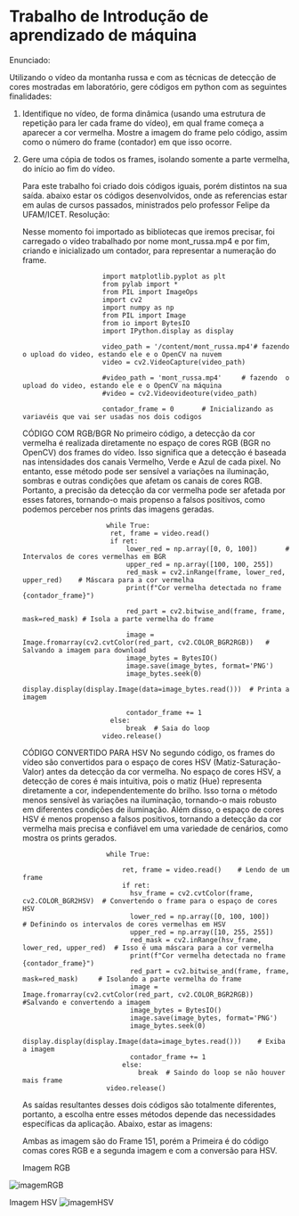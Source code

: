 # Trabalho de Introdução de aprendizado de máquina
Enunciado:

Utilizando o vídeo da montanha russa e com as técnicas de detecção de cores mostradas em laboratório, gere códigos em python com as seguintes finalidades:

1) Identifique no vídeo, de forma dinâmica (usando uma estrutura de repetição para ler cada frame do vídeo), em qual frame começa a aparecer a cor vermelha. Mostre a imagem do frame pelo código, assim como o número do frame (contador) em que isso ocorre.

2) Gere uma cópia de todos os frames, isolando somente a parte vermelha, do início ao fim do vídeo.



   Para este trabalho foi criado dois códigos iguais, porém distintos na sua saída. abaixo estar os códigos desenvolvidos, onde as referencias estar em aulas de cursos passados, ministrados pelo professor Felipe da UFAM/ICET.
    Resolução:

   Nesse momento foi importado as bibliotecas que iremos precisar, foi carregado o vídeo trabalhado por nome mont_russa.mp4 e por fim, criando e inicializado um contador, para representar a numeração do frame.

                           import matplotlib.pyplot as plt
                           from pylab import *
                           from PIL import ImageOps
                           import cv2
                           import numpy as np
                           from PIL import Image
                           from io import BytesIO
                           import IPython.display as display
                           
                           video_path = '/content/mont_russa.mp4'# fazendo  o upload do video, estando ele e o OpenCV na nuvem
                           video = cv2.VideoCapture(video_path)
                           
                           #video_path = 'mont_russa.mp4'     # fazendo  o upload do video, estando ele e o OpenCV na máquina
                           #video = cv2.Videovideoture(video_path)
                           
                           contador_frame = 0       # Inicializando as variavéis que vai ser usadas nos dois codigos
   CÓDIGO COM RGB/BGR
No primeiro código, a detecção da cor vermelha é realizada diretamente no espaço de cores RGB (BGR no OpenCV) dos frames do vídeo. Isso significa que a detecção é baseada nas intensidades dos canais Vermelho, Verde e Azul de cada pixel. No entanto, esse método pode ser sensível a variações na iluminação, sombras e outras condições que afetam os canais de cores RGB. Portanto, a precisão da detecção da cor vermelha pode ser afetada por esses fatores, tornando-o mais propenso a falsos positivos, como podemos perceber nos prints das imagens geradas.

                            while True:
                             ret, frame = video.read()
                             if ret:
                                 lower_red = np.array([0, 0, 100])       # Intervalos de cores vermelhas em BGR
                                 upper_red = np.array([100, 100, 255])
                                 red_mask = cv2.inRange(frame, lower_red, upper_red)    # Máscara para a cor vermelha
                                 print(f"Cor vermelha detectada no frame {contador_frame}")
                         
                                 red_part = cv2.bitwise_and(frame, frame, mask=red_mask) # Isola a parte vermelha do frame
                         
                                 image = Image.fromarray(cv2.cvtColor(red_part, cv2.COLOR_BGR2RGB))   # Salvando a imagem para download
                                 image_bytes = BytesIO()
                                 image.save(image_bytes, format='PNG')
                                 image_bytes.seek(0)
                                 display.display(display.Image(data=image_bytes.read()))  # Printa a imagem
                         
                                 contador_frame += 1
                             else:
                                 break  # Saia do loop
                           video.release()
   
   CÓDIGO CONVERTIDO PARA HSV
No segundo código, os frames do vídeo são convertidos para o espaço de cores HSV (Matiz-Saturação-Valor) antes da detecção da cor vermelha. No espaço de cores HSV, a detecção de cores é mais intuitiva, pois o matiz (Hue) representa diretamente a cor, independentemente do brilho. Isso torna o método menos sensível às variações na iluminação, tornando-o mais robusto em diferentes condições de iluminação. Além disso, o espaço de cores HSV é menos propenso a falsos positivos, tornando a detecção da cor vermelha mais precisa e confiável em uma variedade de cenários, como mostra os prints gerados.

                            while True:
                               
                                ret, frame = video.read()    # Lendo de um frame
                                if ret:
                                  hsv_frame = cv2.cvtColor(frame, cv2.COLOR_BGR2HSV)  # Convertendo o frame para o espaço de cores HSV
                                  lower_red = np.array([0, 100, 100])                 # Definindo os intervalos de cores vermelhas em HSV
                                  upper_red = np.array([10, 255, 255])
                                  red_mask = cv2.inRange(hsv_frame, lower_red, upper_red)  # Isso é uma máscara para a cor vermelha
                                  print(f"Cor vermelha detectada no frame {contador_frame}")
                                  red_part = cv2.bitwise_and(frame, frame, mask=red_mask)     # Isolando a parte vermelha do frame
                                  image = Image.fromarray(cv2.cvtColor(red_part, cv2.COLOR_BGR2RGB))  #Salvando e convertendo a imagem
                                  image_bytes = BytesIO()
                                  image.save(image_bytes, format='PNG')
                                  image_bytes.seek(0)  
                                  display.display(display.Image(data=image_bytes.read()))    # Exiba a imagem
                                  contador_frame += 1
                                else:
                                    break  # Saindo do loop se não houver mais frame
                            video.release()

   As saídas resultantes desses dois códigos são totalmente diferentes, portanto, a escolha entre esses métodos depende das necessidades específicas da aplicação.
   Abaixo, estar  as imagens:

   Ambas as imagem são do Frame 151, porém a Primeira é do código comas cores RGB e a segunda imagem e com a conversão para HSV.

   
   Imagem RGB

![imagemRGB](https://github.com/AnaCristina1972/trabalhoIAM_Ana_Cristina_Vieira/assets/88814404/9bf73d5d-7ea3-476d-a9c0-2b5557d4bcc9)


Imagem HSV
![imagemHSV](https://github.com/AnaCristina1972/trabalhoIAM_Ana_Cristina_Vieira/assets/88814404/00417a6a-fa03-4fbb-bf94-314bd45865e8)





   


   
